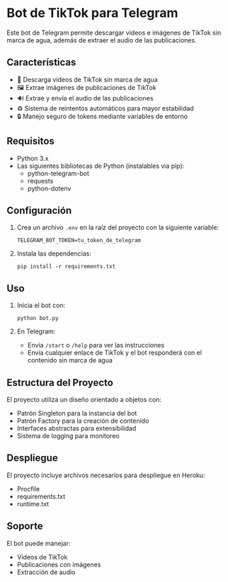 # Bot de TikTok para Telegram

Este bot de Telegram permite descargar videos e imágenes de TikTok sin marca de agua, además de extraer el audio de las publicaciones.

## Características

- 🎥 Descarga videos de TikTok sin marca de agua
- 🖼️ Extrae imágenes de publicaciones de TikTok
- 🔊 Extrae y envía el audio de las publicaciones
- ♻️ Sistema de reintentos automáticos para mayor estabilidad
- 🔒 Manejo seguro de tokens mediante variables de entorno

## Requisitos

- Python 3.x
- Las siguientes bibliotecas de Python (instalables via pip):
  - python-telegram-bot
  - requests
  - python-dotenv

## Configuración

1. Crea un archivo `.env` en la raíz del proyecto con la siguiente variable:
   ```
   TELEGRAM_BOT_TOKEN=tu_token_de_telegram
   ```

2. Instala las dependencias:
   ```
   pip install -r requirements.txt
   ```

## Uso

1. Inicia el bot con:
   ```
   python bot.py
   ```

2. En Telegram:
   - Envía `/start` o `/help` para ver las instrucciones
   - Envía cualquier enlace de TikTok y el bot responderá con el contenido sin marca de agua

## Estructura del Proyecto

El proyecto utiliza un diseño orientado a objetos con:
- Patrón Singleton para la instancia del bot
- Patrón Factory para la creación de contenido
- Interfaces abstractas para extensibilidad
- Sistema de logging para monitoreo

## Despliegue

El proyecto incluye archivos necesarios para despliegue en Heroku:
- Procfile
- requirements.txt
- runtime.txt

## Soporte

El bot puede manejar:
- Videos de TikTok
- Publicaciones con imágenes
- Extracción de audio